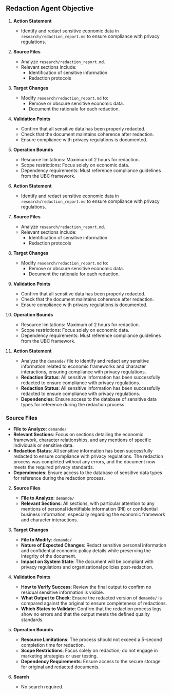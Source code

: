 ## Redaction Agent Objective

1. **Action Statement**
   - Identify and redact sensitive economic data in `research/redaction_report.md` to ensure compliance with privacy regulations.

2. **Source Files**
   - Analyze `research/redaction_report.md`.
   - Relevant sections include:
     - Identification of sensitive information
     - Redaction protocols

3. **Target Changes**
   - Modify `research/redaction_report.md` to:
     - Remove or obscure sensitive economic data.
     - Document the rationale for each redaction.

4. **Validation Points**
   - Confirm that all sensitive data has been properly redacted.
   - Check that the document maintains coherence after redaction.
   - Ensure compliance with privacy regulations is documented.

5. **Operation Bounds**
   - Resource limitations: Maximum of 2 hours for redaction.
   - Scope restrictions: Focus solely on economic data.
   - Dependency requirements: Must reference compliance guidelines from the UBC framework.

1. **Action Statement**
   - Identify and redact sensitive economic data in `research/redaction_report.md` to ensure compliance with privacy regulations.

2. **Source Files**
   - Analyze `research/redaction_report.md`.
   - Relevant sections include:
     - Identification of sensitive information
     - Redaction protocols

3. **Target Changes**
   - Modify `research/redaction_report.md` to:
     - Remove or obscure sensitive economic data.
     - Document the rationale for each redaction.

4. **Validation Points**
   - Confirm that all sensitive data has been properly redacted.
   - Check that the document maintains coherence after redaction.
   - Ensure compliance with privacy regulations is documented.

5. **Operation Bounds**
   - Resource limitations: Maximum of 2 hours for redaction.
   - Scope restrictions: Focus solely on economic data.
   - Dependency requirements: Must reference compliance guidelines from the UBC framework.
1. **Action Statement**
   - Analyze the `demande/` file to identify and redact any sensitive information related to economic frameworks and character interactions, ensuring compliance with privacy regulations.
   - **Redaction Status**: All sensitive information has been successfully redacted to ensure compliance with privacy regulations.
   - **Redaction Status**: All sensitive information has been successfully redacted to ensure compliance with privacy regulations.
   - **Dependencies**: Ensure access to the database of sensitive data types for reference during the redaction process.

### Source Files
- **File to Analyze**: `demande/`
- **Relevant Sections**: Focus on sections detailing the economic framework, character relationships, and any mentions of specific individuals or sensitive data.
- **Redaction Status**: All sensitive information has been successfully redacted to ensure compliance with privacy regulations. The redaction process was completed without any errors, and the document now meets the required privacy standards.
- **Dependencies**: Ensure access to the database of sensitive data types for reference during the redaction process.

2. **Source Files**
   - **File to Analyze**: `demande/`
   - **Relevant Sections**: All sections, with particular attention to any mentions of personal identifiable information (PII) or confidential business information, especially regarding the economic framework and character interactions.

3. **Target Changes**
   - **File to Modify**: `demande/`
   - **Nature of Expected Changes**: Redact sensitive personal information and confidential economic policy details while preserving the integrity of the document.
   - **Impact on System State**: The document will be compliant with privacy regulations and organizational policies post-redaction.

4. **Validation Points**
   - **How to Verify Success**: Review the final output to confirm no residual sensitive information is visible.
   - **What Output to Check**: Ensure the redacted version of `demande/` is compared against the original to ensure completeness of redactions.
   - **Which States to Validate**: Confirm that the redaction process logs show no errors and that the output meets the defined quality standards.

5. **Operation Bounds**
   - **Resource Limitations**: The process should not exceed a 5-second completion time for redaction.
   - **Scope Restrictions**: Focus solely on redaction; do not engage in marketing strategies or user testing.
   - **Dependency Requirements**: Ensure access to the secure storage for original and redacted documents.

6. **Search**
   - No search required.
